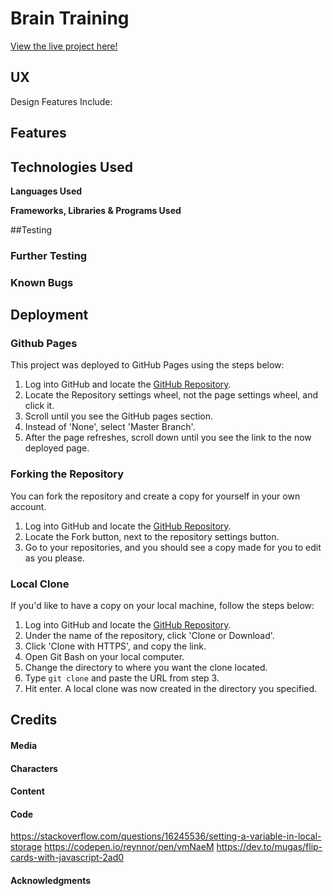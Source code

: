 # Brain Training

[View the live project here!](https://stonemasons4106.github.io/brain-training/)

## UX


Design Features Include:


## Features


## Technologies Used

**Languages Used**


**Frameworks, Libraries & Programs Used**

##Testing

### Further Testing

### Known Bugs
    
## Deployment

### Github Pages

This project was deployed to GitHub Pages using the steps below:

1. Log into GitHub and locate the [GitHub Repository](https://github.com/StoneMasons4106/kermit-and-the-frogs).
2. Locate the Repository settings wheel, not the page settings wheel, and click it.
3. Scroll until you see the GitHub pages section.
4. Instead of 'None', select 'Master Branch'.
5. After the page refreshes, scroll down until you see the link to the now deployed page.

### Forking the Repository

You can fork the repository and create a copy for yourself in your own account.

1. Log into GitHub and locate the [GitHub Repository](https://github.com/StoneMasons4106/kermit-and-the-frogs).
2. Locate the Fork button, next to the repository settings button.
3. Go to your repositories, and you should see a copy made for you to edit as you please.

### Local Clone

If you'd like to have a copy on your local machine, follow the steps below:

1. Log into GitHub and locate the [GitHub Repository](https://github.com/StoneMasons4106/kermit-and-the-frogs).
2. Under the name of the repository, click 'Clone or Download'.
3. Click 'Clone with HTTPS', and copy the link.
4. Open Git Bash on your local computer.
5. Change the directory to where you want the clone located.
6. Type ```git clone``` and paste the URL from step 3.
7. Hit enter. A local clone was now created in the directory you specified.

## Credits

#### Media

#### Characters

#### Content

#### Code
https://stackoverflow.com/questions/16245536/setting-a-variable-in-local-storage
https://codepen.io/reynnor/pen/vmNaeM
https://dev.to/mugas/flip-cards-with-javascript-2ad0

#### Acknowledgments